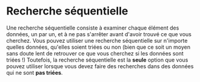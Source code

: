 # Recherche séquentielle

Une recherche séquentielle consiste à examiner chaque élément des données, un par un, et à ne pas s'arrêter avant d'avoir trouvé ce que vous cherchez. Vous pouvez utiliser une recherche séquentielle sur n'importe quelles données, qu'elles soient triées ou non (bien que ce soit un moyen sans doute lent de retrouver ce que vous cherchez si les données sont triées !) Toutefois, la recherche séquentielle est la **seule** option que vous pouvez utiliser lorsque vous devez faire des recherches dans des données qui ne sont **pas triées**.
